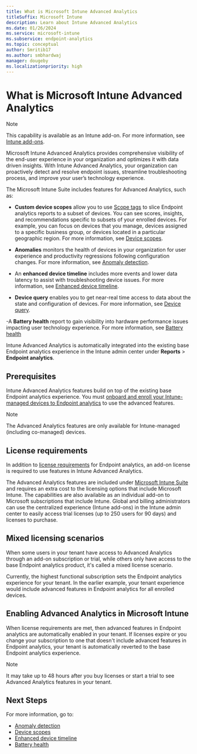 ```yaml
---
title: What is Microsoft Intune Advanced Analytics
titleSuffix: Microsoft Intune
description: Learn about Intune Advanced Analytics
ms.date: 01/26/2024
ms.service: microsoft-intune
ms.subservice: endpoint-analytics
ms.topic: conceptual
author: Smritib17
ms.author: smbhardwaj
manager: dougeby
ms.localizationpriority: high
---
```


# What is Microsoft Intune Advanced Analytics

> [!NOTE]
> This capability is available as an Intune add-on. For more information, see [Intune add-ons](/mem/intune/fundamentals/intune-add-ons).

Microsoft Intune Advanced Analytics provides comprehensive visibility of the end-user experience in your organization and optimizes it with data driven insights. With Intune Advanced Analytics, your organization can proactively detect and resolve endpoint issues, streamline troubleshooting process, and improve your user’s technology experience.

The Microsoft Intune Suite includes features for Advanced Analytics, such as:

- **Custom device scopes** allow you to use [Scope tags](../intune/fundamentals/scope-tags.md) to slice Endpoint analytics reports to a subset of devices. You can see scores, insights, and recommendations specific to subsets of your enrolled devices. For example,  you can focus on devices that you manage, devices assigned to a specific business group, or devices located in a particular geographic region. For more information, see [Device scopes](device-scopes.md).

- **Anomalies** monitors the health of devices in your organization for user experience and productivity regressions following configuration changes. For more information, see [Anomaly detection](anomaly-detection.md).

- An **enhanced device timeline** includes more events and lower data latency to assist with troubleshooting device issues. For more information, see [Enhanced device timeline](enhanced-device-timeline.md).

- **Device query** enables you to get near-real time access to data about the state and configuration of devices. For more information, see [Device query](device-query.md).

-A **Battery health** report to gain visibility into hardware performance issues impacting user technology experience. For more information, see [Battery health](battery-health.md)

Intune Advanced Analytics is automatically integrated into the existing base Endpoint analytics experience in the Intune admin center under **Reports** > **Endpoint analytics**.

## Prerequisites

Intune Advanced Analytics features build on top of the existing base Endpoint analytics experience. You must [onboard and enroll your Intune-managed devices to Endpoint analytics](enroll-intune.md) to use the advanced features.

> [!NOTE]
> The Advanced Analytics features are only available for Intune-managed (including co-managed) devices.

## License requirements

In addition to [license requirements](enroll-intune.md#licensing-prerequisites) for Endpoint analytics, an add-on license is required to use features in Intune Advanced Analytics.

The Advanced Analytics features are included under [Microsoft Intune Suite](/mem/intune/fundamentals/intune-add-ons) and requires an extra cost to the licensing options that include Microsoft Intune. The capabilities are also available as an individual add-on to Microsoft subscriptions that include Intune. Global and billing administrators can use the centralized experience (Intune add-ons) in the Intune admin center to easily access trial licenses (up to 250 users for 90 days) and licenses to purchase.

## Mixed licensing scenarios

When some users in your tenant have access to Advanced Analytics through an add-on subscription or trial, while others only have access to the base Endpoint analytics product, it's called a mixed license scenario.

Currently, the highest functional subscription sets the Endpoint analytics experience for your tenant. In the earlier example, your tenant experience would include advanced features in Endpoint analytics for all enrolled devices.  

## Enabling Advanced Analytics in Microsoft Intune

When license requirements are met, then advanced features in Endpoint analytics are automatically enabled in your tenant. If licenses expire or you change your subscription to one that doesn't include advanced features in Endpoint analytics, your tenant is automatically reverted to the base Endpoint analytics experience.

> [!NOTE]
> It may take up to 48 hours after you buy licenses or start a trial to see Advanced Analytics features in your tenant.

## Next Steps

For more information, go to:

- [Anomaly detection](anomaly-detection.md)
- [Device scopes](device-scopes.md)
- [Enhanced device timeline](enhanced-device-timeline.md)  
- [Battery health](battery-health.md)
